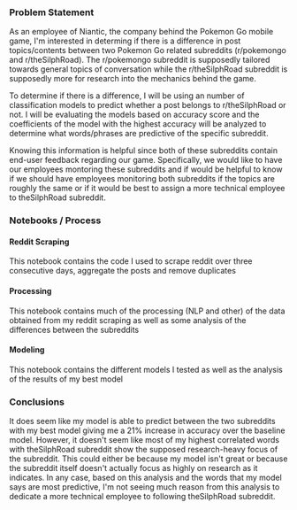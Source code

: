 ### Problem Statement

As an employee of Niantic, the company behind the Pokemon Go mobile game, I'm interested in determing if there is a difference in post topics/contents between two Pokemon Go related subreddits (r/pokemongo and r/theSilphRoad). The r/pokemongo subreddit is supposedly tailored towards general topics of conversation while the r/theSilphRoad subreddit is supposedly more for research into the mechanics behind the game.

To determine if there is a difference, I will be using an number of classification models to predict whether a post belongs to r/theSilphRoad or not. I will be evaluating the models based on accuracy score and the coefficients of the model with the highest accuracy will be analyzed to determine what words/phrases are predictive of the specific subreddit.

Knowing this information is helpful since both of these subreddits contain end-user feedback regarding our game. Specifically, we would like to have our employees montoring these subreddits and if would be helpful to know if we should have employees monitoring both subreddits if the topics are roughly the same or if it would be best to assign a more technical employee to theSilphRoad subreddit.

### Notebooks / Process

#### Reddit Scraping

This notebook contains the code I used to scrape reddit over three consecutive days, aggregate the posts and remove duplicates

#### Processing

This notebook contains much of the processing (NLP and other) of the data obtained from my reddit scraping as well as some analysis of the differences between the subreddits

#### Modeling

This notebook contains the different models I tested as well as the analysis of the results of my best model

### Conclusions

It does seem like my model is able to predict between the two subreddits with my best model giving me a 21% increase in accuracy over the baseline model. However, it doesn't seem like most of my highest correlated words with theSilphRoad subreddit show the supposed research-heavy focus of the subreddit. This could either be because my model isn't great or because the subreddit itself doesn't actually focus as highly on research as it indicates. In any case, based on this analysis and the words that my model says are most predictive, I'm not seeing much reason from this analysis to dedicate a more technical employee to following theSilphRoad subreddit.